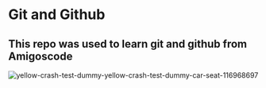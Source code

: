 # Git and Github
## This repo was used to learn git and github from Amigoscode

![yellow-crash-test-dummy-yellow-crash-test-dummy-car-seat-116968697](https://user-images.githubusercontent.com/108123162/186192232-4f546336-1029-49c1-94d5-dda1e8f085b3.jpg)
